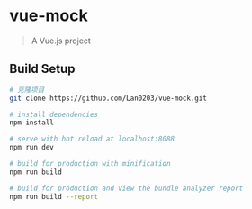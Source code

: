 # vue-mock

> A Vue.js project

## Build Setup

``` bash
# 克隆项目
git clone https://github.com/Lan0203/vue-mock.git

# install dependencies
npm install

# serve with hot reload at localhost:8088
npm run dev

# build for production with minification
npm run build

# build for production and view the bundle analyzer report
npm run build --report
```
